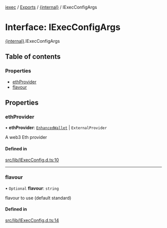 [iexec](../README.md) / [Exports](../modules.md) / [{internal}](../modules/internal_.md) / IExecConfigArgs

# Interface: IExecConfigArgs

[{internal}](../modules/internal_.md).IExecConfigArgs

## Table of contents

### Properties

- [ethProvider](internal_.IExecConfigArgs.md#ethprovider)
- [flavour](internal_.IExecConfigArgs.md#flavour)

## Properties

### ethProvider

• **ethProvider**: [`EnhancedWallet`](../classes/internal_.EnhancedWallet.md) \| `ExternalProvider`

A web3 Eth provider

#### Defined in

[src/lib/IExecConfig.d.ts:10](https://github.com/iExecBlockchainComputing/iexec-sdk/blob/29964cf/src/lib/IExecConfig.d.ts#L10)

___

### flavour

• `Optional` **flavour**: `string`

flavour to use (default standard)

#### Defined in

[src/lib/IExecConfig.d.ts:14](https://github.com/iExecBlockchainComputing/iexec-sdk/blob/29964cf/src/lib/IExecConfig.d.ts#L14)
